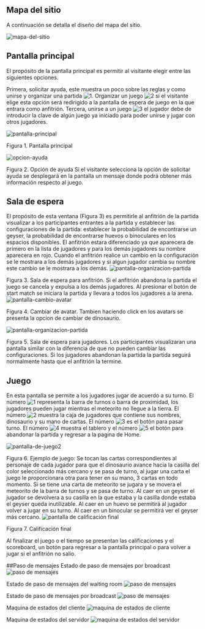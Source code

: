## Mapa del sitio

A continuación se detalla el diseño del mapa del sitio.

![mapa-del-sitio](./wireframes/Aldeser-site-map.svg)

## Pantalla principal

El propósito de la pantalla principal es permitir al visitante elegir entre las siguientes opciones. 

Primera, solicitar ayuda, este muestra un poco sobre las reglas y como unirse y organizar una partida ![1](./numbers/1.svg). Organizar un juego ![2](./numbers/2.svg) si el visitante elige esta opción será redirigido a la pantalla de espera de juego en la que entrara como anfitrión. Tercera, unirse a un juego ![3](./numbers/3.svg) el jugador debe de introducir la clave de algún juego ya iniciado para poder unirse y jugar con otros jugadores. 

![pantalla-principal](./wireframes/home.svg)

Figura 1. Pantalla principal


![opcion-ayuda](./wireframes/help.svg)

 Figura 2. Opción de ayuda
Si el visitante selecciona la opción de solicitar ayuda se desplegará en la pantalla un mensaje donde podrá obtener más información respecto al juego.

## Sala de espera

El propósito de esta ventana (Figura 3) es permitirle al anfitrión de la partida visualizar a los participantes entrantes a la partida y establecer las configuraciones de la partida: establecer la probabilidad de encontrarse un geyser, la probabilidad de encontrarse huevos o binoculares en los espacios disponibles. 
El anfitrión estara diferenciado ya que aparecera de primero en la lista de jugadores y para los demás jugadores su nombre aparecera en rojo. Cuando el anfitrión realice un cambio en la configuración se le mostrara a los demás jugadores y si algun jugador cambia su nombre este cambio se le mostrara a los demás.
![pantalla-organizacion-partida](./wireframes/waiting-roomHost.svg)


Figura 3. Sala de espera para anfitrión.
Si el anfitrión abandona la partida el juego se cancela y expulsa a los demás jugadores. Al presionar el botón de start match se iniciara la partida y llevara a todos los jugadores a la arena.
![pantalla-cambio-avatar](./wireframes/DinoChoose.svg)

Figura 4. Cambiar de avatar.
Tambien haciendo click en los avatars se presenta la opcion de cambiar de dinosaurio. 

![pantalla-organizacion-partida](./wireframes/waiting-roomPlayer.svg)

Figura 5. Sala de espera para jugadores.
Los participantes visualizaran una pantalla similar con la diferencia de que no pueden cambiar las configuraciones.
Si los jugadores abandonan la partida la partida seguirá normalmente hasta que el anfitrión la termine.
## Juego

En esta pantalla se permite a los jugadores jugar de acuerdo a su turno. El número ![1](./numbers/1.svg) representa la barra de turnos o barra de proximidad, los jugadores pueden jugar mientras el meteorito no llegue a la tierra. El número ![2](./numbers/2.svg) muestra la caja de jugadores que contiene sus nombres, dinosaurio y su mano de cartas. El número ![3](./numbers/3.svg) es el botón para pasar turno. El número ![4](./numbers/4.svg) muestra el tablero y el número ![5](./numbers/5.svg) el botón para abandonar la partida y regresar a la pagina de Home.


![pantalla-de-juego2](./wireframes/board.svg)

Figura 6.  Ejemplo de juego: 
Se tocan las cartas correspondientes al personaje de cada jugador para que el dinosaurio avance hacia la casilla del color seleccionado más cercano y se pasa de turno, al jugar una carta el juego le proporcionara otra para tener en su mano, 3 cartas en todo momento.
Si se tiene una carta de meteorito se jugara y se movera el meteorito de la barra de turnos y se pasa de turno.
 Al caer en un geyser el jugador se devolvera a su casilla en la que estaba y la casilla donde estaba el geyser queda inutilizable.
 Al caer en un huevo se permitirá al jugador volver a jugar en su turno.
 Al caer en un binocular se permitirá ver el geyser más cercano.
![pantalla de calificación final](./wireframes/after-match.svg)

Figura 7. Calificación final

Al finalizar el juego o el tiempo se presentan las calificaciones y el scoreboard, un botón para regresar a la pantalla principal o para volver a jugar si el anfitrión no salio.

##Paso de mensajes 
Estado de paso de mensajes por broadcast
![paso de mensajes ](./state-machine/message-passing.svg)

Estado de paso de mensajes del waiting room
![paso de mensajes ](./state-machine/waiting-room-message.svg)

Estado de paso de mensajes por broadcast
![paso de mensajes ](./state-machine/message-passing.svg)

Maquina de estados del cliente
![maquina de estados de cliente ](./state-machine/client-state.svg)

Maquina de estados del servidor
![maquina de estados del servidor ](./state-machine/server-state.svg)